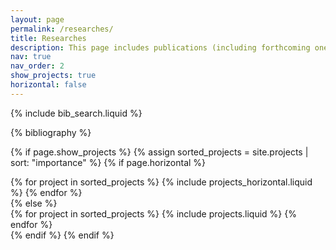 ```yaml
---
layout: page
permalink: /researches/
title: Researches
description: This page includes publications (including forthcoming ones) and other research-related experiences
nav: true
nav_order: 2
show_projects: true
horizontal: false
---
```


<!-- _pages/publications.md -->

<!-- Bibsearch Feature -->

{% include bib_search.liquid %}

<div class="publications">

{% bibliography %}

</div>


<!-- _pages/projects.md -->
{% if page.show_projects %}
    <!-- Display projects without categories -->
    {% assign sorted_projects = site.projects | sort: "importance" %}
    <!-- Generate cards for each project -->
    {% if page.horizontal %}
    <div class="container">
        <div class="row row-cols-1 row-cols-md-2">
        {% for project in sorted_projects %}
        {% include projects_horizontal.liquid %}
        {% endfor %}
        </div>
    </div>
    {% else %}
    <div class="row row-cols-1 row-cols-md-3">
        {% for project in sorted_projects %}
        {% include projects.liquid %}
        {% endfor %}
    </div>
    {% endif %}
{% endif %}

